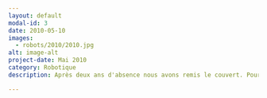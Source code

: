 ```yaml
---
layout: default
modal-id: 3
date: 2010-05-10
images:
  - robots/2010/2010.jpg
alt: image-alt
project-date: Mai 2010
category: Robotique
description: Après deux ans d'absence nous avons remis le couvert. Pour cette année notre objectif premier est l'asservissement. Nous avons fini par être homologué en fin de qualification et ainsi pu valider que notre asservissement (bien que pas très évolué) est fonctionel. Affaire à suivre.

---
```


